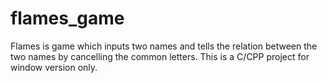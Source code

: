 # flames_game
Flames is game which inputs two names and tells the relation between the two names by cancelling the common letters.
This is a C/CPP project for window version only.
